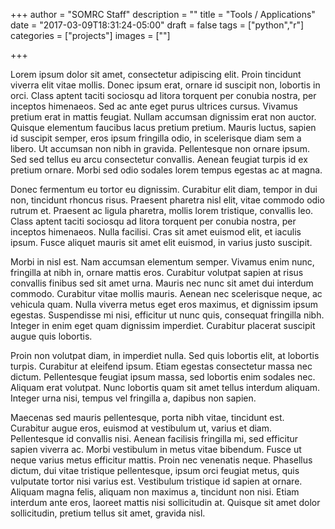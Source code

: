 +++
author = "SOMRC Staff"
description = ""
title = "Tools / Applications"
date = "2017-03-09T18:31:24-05:00"
draft = false
tags = ["python","r"]
categories = ["projects"]
images = [""]

+++

Lorem ipsum dolor sit amet, consectetur adipiscing elit. Proin tincidunt viverra elit vitae mollis. Donec ipsum erat, ornare id suscipit non, lobortis in orci. Class aptent taciti sociosqu ad litora torquent per conubia nostra, per inceptos himenaeos. Sed ac ante eget purus ultrices cursus. Vivamus pretium erat in mattis feugiat. Nullam accumsan dignissim erat non auctor. Quisque elementum faucibus lacus pretium pretium. Mauris luctus, sapien id suscipit semper, eros ipsum fringilla odio, in scelerisque diam sem a libero. Ut accumsan non nibh in gravida. Pellentesque non ornare ipsum. Sed sed tellus eu arcu consectetur convallis. Aenean feugiat turpis id ex pretium ornare. Morbi sed odio sodales lorem tempus egestas ac at magna.

Donec fermentum eu tortor eu dignissim. Curabitur elit diam, tempor in dui non, tincidunt rhoncus risus. Praesent pharetra nisl elit, vitae commodo odio rutrum et. Praesent ac ligula pharetra, mollis lorem tristique, convallis leo. Class aptent taciti sociosqu ad litora torquent per conubia nostra, per inceptos himenaeos. Nulla facilisi. Cras sit amet euismod elit, et iaculis ipsum. Fusce aliquet mauris sit amet elit euismod, in varius justo suscipit.

Morbi in nisl est. Nam accumsan elementum semper. Vivamus enim nunc, fringilla at nibh in, ornare mattis eros. Curabitur volutpat sapien at risus convallis finibus sed sit amet urna. Mauris nec nunc sit amet dui interdum commodo. Curabitur vitae mollis mauris. Aenean nec scelerisque neque, ac vehicula quam. Nulla viverra metus eget eros maximus, et dignissim ipsum egestas. Suspendisse mi nisi, efficitur ut nunc quis, consequat fringilla nibh. Integer in enim eget quam dignissim imperdiet. Curabitur placerat suscipit augue quis lobortis.

Proin non volutpat diam, in imperdiet nulla. Sed quis lobortis elit, at lobortis turpis. Curabitur at eleifend ipsum. Etiam egestas consectetur massa nec dictum. Pellentesque feugiat ipsum massa, sed lobortis enim sodales nec. Aliquam erat volutpat. Nunc lobortis quam sit amet tellus interdum aliquam. Integer urna nisi, tempus vel fringilla a, dapibus non sapien.

Maecenas sed mauris pellentesque, porta nibh vitae, tincidunt est. Curabitur augue eros, euismod at vestibulum ut, varius et diam. Pellentesque id convallis nisi. Aenean facilisis fringilla mi, sed efficitur sapien viverra ac. Morbi vestibulum in metus vitae bibendum. Fusce ut neque varius metus efficitur mattis. Proin nec venenatis neque. Phasellus dictum, dui vitae tristique pellentesque, ipsum orci feugiat metus, quis vulputate tortor nisi varius est. Vestibulum tristique id sapien at ornare. Aliquam magna felis, aliquam non maximus a, tincidunt non nisi. Etiam interdum ante eros, laoreet mattis nisi sollicitudin at. Quisque sit amet dolor sollicitudin, pretium tellus sit amet, gravida nisl.
